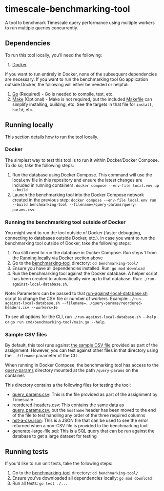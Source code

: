 # timescale-benchmarking-tool

A tool to benchmark Timescale query performance using multiple workers to run multiple queries concurrently.

## Dependencies

To run this tool locally, you'll need the following:

1. [Docker](https://docs.docker.com/compose/install/).

If you want to run entirely in Docker, none of the subsequent dependencies are necessary. If you want to
run the benchmarking tool Go application outside Docker, the following will either be needed or helpful:

1. [Go](https://go.dev/doc/install) (Required) - Go is needed to compile, test, etc.
2. [Make](https://www.gnu.org/software/make/) (Optional) - Make is not required, but the included [Makefile](./benchmarking-tool/Makefile) can simplify installing, building, etc. See the targets in that file for `install`, `build`, etc.

## Running locally

This section details how to run the tool locally.

### Docker

The simplest way to test this tool is to run it within Docker/Docker Compose. To do so, take the following steps:

1. Run the database using Docker Compose. This command will use the local.env file in this repository and ensure the latest changes are included in running containers: `docker compose --env-file local.env up --build`
2. Launch the benchmarking tool into the Docker Compose network created in the previous step: `docker compose --env-file local.env run --build benchmarking-tool --filename=/query-params/query-params.csv`.

### Running the benchmarking tool outside of Docker

You might want to run the tool outside of Docker (faster debugging, connecting to databases outside Docker, etc.). In case you want to run the benchmarking tool outside of Docker, take the following steps:

1. You still need to run the database in Docker Compose. Run steps 1 from the [Running locally via Docker](#running-locally-via-docker) section above
2. Go to the [benchmarking-tool](./benchmarking-tool/) directory: `cd benchmarking-tool/`
3. Ensure you have all dependencies installed. Run: `go mod download`
4. Run the benchmarking tool against the Docker database. A helper script has been created to automatically wire up to that database. Run: `./run-against-local-database.sh`.

Note: Parameters can be passed to that [run-against-local-database.sh](./benchmarking-tool/run-against-local-database.sh)
script to change the CSV file or number of workers. Example: `./run-against-local-database.sh --filename=../query-params/reordered-headers.csv --workers=16`

To see all options for the CLI, run `./run-against-local-database.sh --help` or `go run cmd/benchmarking-tool/main.go --help`.

### Sample CSV files

By default, this tool runs against [the sample CSV file](./query-params/query-params.csv) provided as part of the assignment. However, you can test against other files in that directory using the `--filename` parameter of the CLI.

When running in Docker Compose, the benchmarking tool has access to the [query-params](./query-params/) directory mounted at the path `/query-params` on the container.

This directory contains a the following files for testing the tool:

- [query_params.csv](./query-params/query-params.csv): This is the file provided as part of the assignment by Timescale
- [reordered-headers.csv](./query-params/reordered-headers.csv): This contains the same data as [query_params.csv](./query-params/query-params.csv), but the `hostname` header has been moved to the end of the file to test handling any order of the three required columns
- [not-a-csv.json](./query-params/not-a-csv.json): This is a JSON file that can be used to see the error
  returned when a non-CSV file is provided to the benchmarking tool
- [generate-large-file.sql](./query-params/generate-large-file.sql): This is a SQL query that can be run against the database to get a large dataset for testing

## Running tests

If you'd like to run unit tests, take the following steps:

1. Go to the [benchmarking-tool](./benchmarking-tool/) directory: `cd benchmarking-tool/`
2. Ensure you've downloaded all dependencies locally: `go mod download`
3. Run all tests: `go test ./...`

